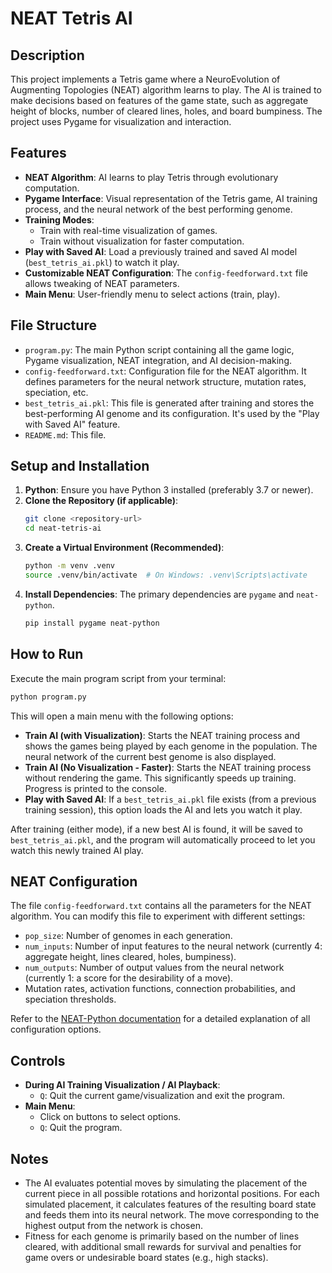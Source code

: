 # NEAT Tetris AI

## Description

This project implements a Tetris game where a NeuroEvolution of Augmenting Topologies (NEAT) algorithm learns to play. The AI is trained to make decisions based on features of the game state, such as aggregate height of blocks, number of cleared lines, holes, and board bumpiness. The project uses Pygame for visualization and interaction.

## Features

*   **NEAT Algorithm**: AI learns to play Tetris through evolutionary computation.
*   **Pygame Interface**: Visual representation of the Tetris game, AI training process, and the neural network of the best performing genome.
*   **Training Modes**:
    *   Train with real-time visualization of games.
    *   Train without visualization for faster computation.
*   **Play with Saved AI**: Load a previously trained and saved AI model (`best_tetris_ai.pkl`) to watch it play.
*   **Customizable NEAT Configuration**: The `config-feedforward.txt` file allows tweaking of NEAT parameters.
*   **Main Menu**: User-friendly menu to select actions (train, play).

## File Structure

*   `program.py`: The main Python script containing all the game logic, Pygame visualization, NEAT integration, and AI decision-making.
*   `config-feedforward.txt`: Configuration file for the NEAT algorithm. It defines parameters for the neural network structure, mutation rates, speciation, etc.
*   `best_tetris_ai.pkl`: This file is generated after training and stores the best-performing AI genome and its configuration. It's used by the "Play with Saved AI" feature.
*   `README.md`: This file.

## Setup and Installation

1.  **Python**: Ensure you have Python 3 installed (preferably 3.7 or newer).
2.  **Clone the Repository (if applicable)**:
    ```bash
    git clone <repository-url>
    cd neat-tetris-ai 
    ```
3.  **Create a Virtual Environment (Recommended)**:
    ```bash
    python -m venv .venv
    source .venv/bin/activate  # On Windows: .venv\Scripts\activate
    ```
4.  **Install Dependencies**:
    The primary dependencies are `pygame` and `neat-python`.
    ```bash
    pip install pygame neat-python
    ```

## How to Run

Execute the main program script from your terminal:

```bash
python program.py
```

This will open a main menu with the following options:

*   **Train AI (with Visualization)**: Starts the NEAT training process and shows the games being played by each genome in the population. The neural network of the current best genome is also displayed.
*   **Train AI (No Visualization - Faster)**: Starts the NEAT training process without rendering the game. This significantly speeds up training. Progress is printed to the console.
*   **Play with Saved AI**: If a `best_tetris_ai.pkl` file exists (from a previous training session), this option loads the AI and lets you watch it play.

After training (either mode), if a new best AI is found, it will be saved to `best_tetris_ai.pkl`, and the program will automatically proceed to let you watch this newly trained AI play.

## NEAT Configuration

The file `config-feedforward.txt` contains all the parameters for the NEAT algorithm. You can modify this file to experiment with different settings:

*   `pop_size`: Number of genomes in each generation.
*   `num_inputs`: Number of input features to the neural network (currently 4: aggregate height, lines cleared, holes, bumpiness).
*   `num_outputs`: Number of output values from the neural network (currently 1: a score for the desirability of a move).
*   Mutation rates, activation functions, connection probabilities, and speciation thresholds.

Refer to the [NEAT-Python documentation](https://neat-python.readthedocs.io/en/latest/config_file.html) for a detailed explanation of all configuration options.

## Controls

*   **During AI Training Visualization / AI Playback**:
    *   `Q`: Quit the current game/visualization and exit the program.
*   **Main Menu**:
    *   Click on buttons to select options.
    *   `Q`: Quit the program.

## Notes

*   The AI evaluates potential moves by simulating the placement of the current piece in all possible rotations and horizontal positions. For each simulated placement, it calculates features of the resulting board state and feeds them into its neural network. The move corresponding to the highest output from the network is chosen.
*   Fitness for each genome is primarily based on the number of lines cleared, with additional small rewards for survival and penalties for game overs or undesirable board states (e.g., high stacks). 